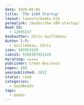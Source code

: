 ```yaml
---
date: 2020-04-01
title: 'The $100 Startup'
layout: layouts/books.njk
permalink: /books/the-100-startup/
Book Id:
  - 12605157
bookauthor: Chris Guillebeau
Author l-f:
  - Guillebeau, Chris
isbn: 307951529
isbn13: 9780307951526
myrating: ★★★★★
publisher: Crown Business
pages: 268
yearpublished: 2012
status: read
categories:
  - GoodReads
tags:
  - books
---
```

